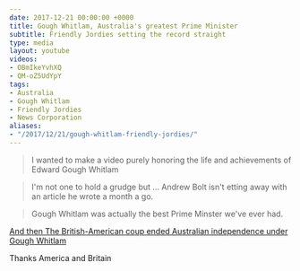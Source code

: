 ```yaml
---
date: 2017-12-21 00:00:00 +0000
title: Gough Whitlam, Australia's greatest Prime Minister
subtitle: Friendly Jordies setting the record straight
type: media
layout: youtube
videos:
- OBmIkeYvhXQ
- QM-oZ5UdYpY
tags:
- Australia
- Gough Whitlam
- Friendly Jordies
- News Corporation
aliases:
- "/2017/12/21/gough-whitlam-friendly-jordies/"
---
```


> I wanted to make a video purely honoring the life and achievements of Edward Gough Whitlam

> I'm not one to hold a grudge but ... Andrew Bolt isn't etting away with an article he wrote a month a go.

> Gough Whitlam was actually the best Prime Minster we've ever had.

[And then The British-American coup ended Australian independence under Gough Whitlam](https://www.theguardian.com/commentisfree/2014/oct/23/gough-whitlam-1975-coup-ended-australian-independence)

Thanks America and Britain
